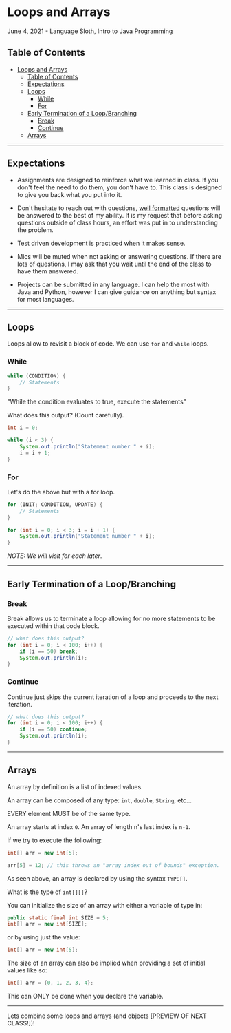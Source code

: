 Loops and Arrays
================
June 4, 2021 - Language Sloth, Intro to Java Programming

Table of Contents
-----------------
- [Loops and Arrays](#loops-and-arrays)
  - [Table of Contents](#table-of-contents)
  - [Expectations](#expectations)
  - [Loops](#loops)
    - [While](#while)
    - [For](#for)
  - [Early Termination of a Loop/Branching](#early-termination-of-a-loopbranching)
    - [Break](#break)
    - [Continue](#continue)
  - [Arrays](#arrays)

______________________________

Expectations
------------
- Assignments are designed to reinforce what we learned in class. If you don't feel the need to do them, you don't have to. This class is designed to give you back what you put into it. 

- Don't hesitate to reach out with questions, [well formatted](https://www.freecodecamp.org/news/how-to-ask-good-questions-as-a-developer-9f71ff809b63/
) questions will be answered to the best of my ability. It is my request that before asking questions outside of class hours, an effort was put in to understanding the problem.

- Test driven development is practiced when it makes sense.

- Mics will be muted when not asking or answering questions. If there are lots of questions, I may ask that you wait until the end of the class to have them answered.

- Projects can be submitted in any language. I can help the most with Java and Python, however I can give guidance on anything but syntax for most languages.

______________________________

Loops
-----
Loops allow to revisit a block of code. We can use `for` and `while` loops.

### While

```java
while (CONDITION) {
    // Statements
}
```

"While the condition evaluates to true, execute the statements"

What does this output? (Count carefully).
```java
int i = 0;

while (i < 3) {
    System.out.println("Statement number " + i);
    i = i + 1;
}
```
### For 

Let's do the above but with a for loop.

```java
for (INIT; CONDITION, UPDATE) {
    // Statements
}
```

```java
for (int i = 0; i < 3; i = i + 1) {
    System.out.println("Statement number " + i);
}
```

*NOTE: We will visit for each later*.

______________________________

Early Termination of a Loop/Branching
-------------------------------------

### Break

Break allows us to terminate a loop allowing for no more statements to be executed within that code block.

```java
// what does this output?
for (int i = 0; i < 100; i++) {
    if (i == 50) break;
    System.out.println(i);
}
```

### Continue

Continue just skips the current iteration of a loop and proceeds to the next iteration.

```java
// what does this output?
for (int i = 0; i < 100; i++) {
    if (i == 50) continue;
    System.out.println(i);
}
```
______________________________

Arrays
------

An array by definition is a list of indexed values.

An array can be composed of any type: `int`, `double`, `String`, etc...

EVERY element MUST be of the same type.

An array starts at index `0`. An array of length n's last index is `n-1`. 

If we try to execute the following:

```java
int[] arr = new int[5];

arr[5] = 12; // this throws an "array index out of bounds" exception.
```

As seen above, an array is declared by using the syntax `TYPE[]`. 

What is the type of `int[][]`?

You can initialize the size of an array with either a variable of type in:

```java
public static final int SIZE = 5;
int[] arr = new int[SIZE];
```

or by using just the value:

```java
int[] arr = new int[5];
```

The size of an array can also be implied when providing a set of initial values like so:

```java
int[] arr = {0, 1, 2, 3, 4};
```

This can ONLY be done when you declare the variable.

______________________________

Lets combine some loops and arrays (and objects [PREVIEW OF NEXT CLASS!])!

